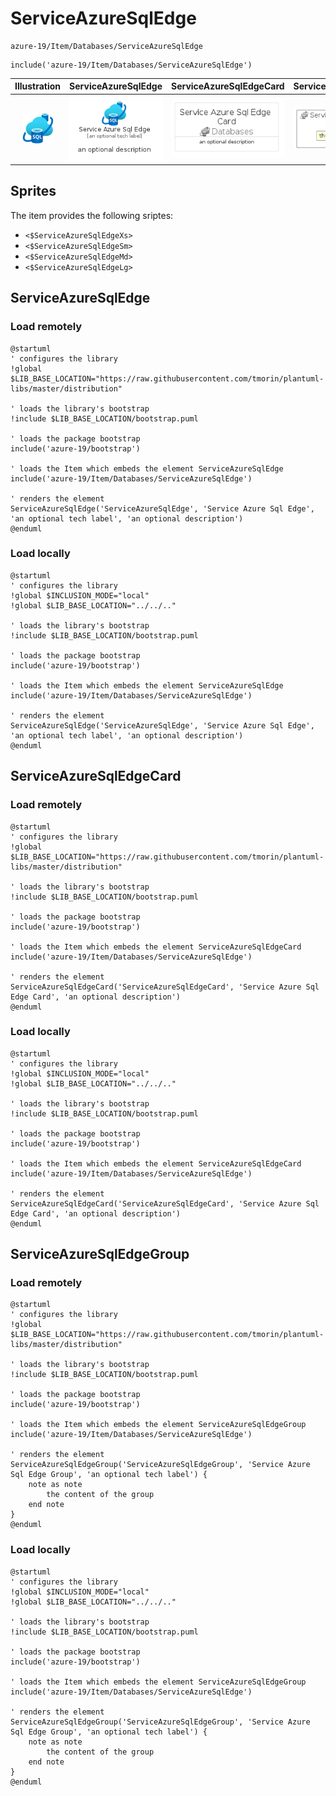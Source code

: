 # ServiceAzureSqlEdge


```text
azure-19/Item/Databases/ServiceAzureSqlEdge
```

```text
include('azure-19/Item/Databases/ServiceAzureSqlEdge')
```



| Illustration | ServiceAzureSqlEdge | ServiceAzureSqlEdgeCard | ServiceAzureSqlEdgeGroup |
| :---: | :---: | :---: | :---: |
| ![illustration for Illustration](../../../azure-19/Item/Databases/ServiceAzureSqlEdge.png) | ![illustration for ServiceAzureSqlEdge](../../../azure-19/Item/Databases/ServiceAzureSqlEdge.Local.png) | ![illustration for ServiceAzureSqlEdgeCard](../../../azure-19/Item/Databases/ServiceAzureSqlEdgeCard.Local.png) | ![illustration for ServiceAzureSqlEdgeGroup](../../../azure-19/Item/Databases/ServiceAzureSqlEdgeGroup.Local.png) |



## Sprites
The item provides the following sriptes:

- `<$ServiceAzureSqlEdgeXs>`
- `<$ServiceAzureSqlEdgeSm>`
- `<$ServiceAzureSqlEdgeMd>`
- `<$ServiceAzureSqlEdgeLg>`





## ServiceAzureSqlEdge

### Load remotely
```plantuml
@startuml
' configures the library
!global $LIB_BASE_LOCATION="https://raw.githubusercontent.com/tmorin/plantuml-libs/master/distribution"

' loads the library's bootstrap
!include $LIB_BASE_LOCATION/bootstrap.puml

' loads the package bootstrap
include('azure-19/bootstrap')

' loads the Item which embeds the element ServiceAzureSqlEdge
include('azure-19/Item/Databases/ServiceAzureSqlEdge')

' renders the element
ServiceAzureSqlEdge('ServiceAzureSqlEdge', 'Service Azure Sql Edge', 'an optional tech label', 'an optional description')
@enduml
```

### Load locally
```plantuml
@startuml
' configures the library
!global $INCLUSION_MODE="local"
!global $LIB_BASE_LOCATION="../../.."

' loads the library's bootstrap
!include $LIB_BASE_LOCATION/bootstrap.puml

' loads the package bootstrap
include('azure-19/bootstrap')

' loads the Item which embeds the element ServiceAzureSqlEdge
include('azure-19/Item/Databases/ServiceAzureSqlEdge')

' renders the element
ServiceAzureSqlEdge('ServiceAzureSqlEdge', 'Service Azure Sql Edge', 'an optional tech label', 'an optional description')
@enduml
```

## ServiceAzureSqlEdgeCard

### Load remotely
```plantuml
@startuml
' configures the library
!global $LIB_BASE_LOCATION="https://raw.githubusercontent.com/tmorin/plantuml-libs/master/distribution"

' loads the library's bootstrap
!include $LIB_BASE_LOCATION/bootstrap.puml

' loads the package bootstrap
include('azure-19/bootstrap')

' loads the Item which embeds the element ServiceAzureSqlEdgeCard
include('azure-19/Item/Databases/ServiceAzureSqlEdge')

' renders the element
ServiceAzureSqlEdgeCard('ServiceAzureSqlEdgeCard', 'Service Azure Sql Edge Card', 'an optional description')
@enduml
```

### Load locally
```plantuml
@startuml
' configures the library
!global $INCLUSION_MODE="local"
!global $LIB_BASE_LOCATION="../../.."

' loads the library's bootstrap
!include $LIB_BASE_LOCATION/bootstrap.puml

' loads the package bootstrap
include('azure-19/bootstrap')

' loads the Item which embeds the element ServiceAzureSqlEdgeCard
include('azure-19/Item/Databases/ServiceAzureSqlEdge')

' renders the element
ServiceAzureSqlEdgeCard('ServiceAzureSqlEdgeCard', 'Service Azure Sql Edge Card', 'an optional description')
@enduml
```

## ServiceAzureSqlEdgeGroup

### Load remotely
```plantuml
@startuml
' configures the library
!global $LIB_BASE_LOCATION="https://raw.githubusercontent.com/tmorin/plantuml-libs/master/distribution"

' loads the library's bootstrap
!include $LIB_BASE_LOCATION/bootstrap.puml

' loads the package bootstrap
include('azure-19/bootstrap')

' loads the Item which embeds the element ServiceAzureSqlEdgeGroup
include('azure-19/Item/Databases/ServiceAzureSqlEdge')

' renders the element
ServiceAzureSqlEdgeGroup('ServiceAzureSqlEdgeGroup', 'Service Azure Sql Edge Group', 'an optional tech label') {
    note as note
        the content of the group
    end note
}
@enduml
```

### Load locally
```plantuml
@startuml
' configures the library
!global $INCLUSION_MODE="local"
!global $LIB_BASE_LOCATION="../../.."

' loads the library's bootstrap
!include $LIB_BASE_LOCATION/bootstrap.puml

' loads the package bootstrap
include('azure-19/bootstrap')

' loads the Item which embeds the element ServiceAzureSqlEdgeGroup
include('azure-19/Item/Databases/ServiceAzureSqlEdge')

' renders the element
ServiceAzureSqlEdgeGroup('ServiceAzureSqlEdgeGroup', 'Service Azure Sql Edge Group', 'an optional tech label') {
    note as note
        the content of the group
    end note
}
@enduml
```

